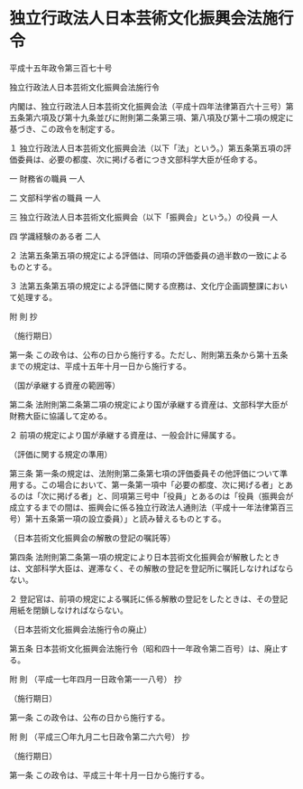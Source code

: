 # 独立行政法人日本芸術文化振興会法施行令

平成十五年政令第三百七十号

独立行政法人日本芸術文化振興会法施行令

内閣は、独立行政法人日本芸術文化振興会法（平成十四年法律第百六十三号）第五条第六項及び第十九条並びに附則第二条第三項、第八項及び第十二項の規定に基づき、この政令を制定する。

１ 独立行政法人日本芸術文化振興会法（以下「法」という。）第五条第五項の評価委員は、必要の都度、次に掲げる者につき文部科学大臣が任命する。

一 財務省の職員 一人

二 文部科学省の職員 一人

三 独立行政法人日本芸術文化振興会（以下「振興会」という。）の役員 一人

四 学識経験のある者 二人

２ 法第五条第五項の規定による評価は、同項の評価委員の過半数の一致によるものとする。

３ 法第五条第五項の規定による評価に関する庶務は、文化庁企画調整課において処理する。

附 則 抄

（施行期日）

第一条 この政令は、公布の日から施行する。ただし、附則第五条から第十五条までの規定は、平成十五年十月一日から施行する。

（国が承継する資産の範囲等）

第二条 法附則第二条第二項の規定により国が承継する資産は、文部科学大臣が財務大臣に協議して定める。

２ 前項の規定により国が承継する資産は、一般会計に帰属する。

（評価に関する規定の準用）

第三条 第一条の規定は、法附則第二条第七項の評価委員その他評価について準用する。この場合において、第一条第一項中「必要の都度、次に掲げる者」とあるのは「次に掲げる者」と、同項第三号中「役員」とあるのは「役員（振興会が成立するまでの間は、振興会に係る独立行政法人通則法（平成十一年法律第百三号）第十五条第一項の設立委員）」と読み替えるものとする。

（日本芸術文化振興会の解散の登記の嘱託等）

第四条 法附則第二条第一項の規定により日本芸術文化振興会が解散したときは、文部科学大臣は、遅滞なく、その解散の登記を登記所に嘱託しなければならない。

２ 登記官は、前項の規定による嘱託に係る解散の登記をしたときは、その登記用紙を閉鎖しなければならない。

（日本芸術文化振興会法施行令の廃止）

第五条 日本芸術文化振興会法施行令（昭和四十一年政令第二百号）は、廃止する。

附 則 （平成一七年四月一日政令第一一八号） 抄

（施行期日）

第一条 この政令は、公布の日から施行する。

附 則 （平成三〇年九月二七日政令第二六六号） 抄

（施行期日）

第一条 この政令は、平成三十年十月一日から施行する。
